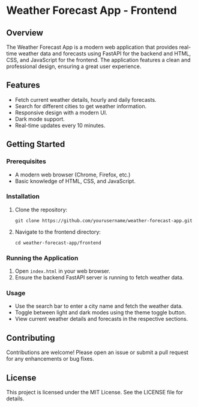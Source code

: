 # Weather Forecast App - Frontend

## Overview
The Weather Forecast App is a modern web application that provides real-time weather data and forecasts using FastAPI for the backend and HTML, CSS, and JavaScript for the frontend. The application features a clean and professional design, ensuring a great user experience.

## Features
- Fetch current weather details, hourly and daily forecasts.
- Search for different cities to get weather information.
- Responsive design with a modern UI.
- Dark mode support.
- Real-time updates every 10 minutes.

## Getting Started

### Prerequisites
- A modern web browser (Chrome, Firefox, etc.)
- Basic knowledge of HTML, CSS, and JavaScript.

### Installation
1. Clone the repository:
   ```
   git clone https://github.com/yourusername/weather-forecast-app.git
   ```
2. Navigate to the frontend directory:
   ```
   cd weather-forecast-app/frontend
   ```

### Running the Application
1. Open `index.html` in your web browser.
2. Ensure the backend FastAPI server is running to fetch weather data.

### Usage
- Use the search bar to enter a city name and fetch the weather data.
- Toggle between light and dark modes using the theme toggle button.
- View current weather details and forecasts in the respective sections.

## Contributing
Contributions are welcome! Please open an issue or submit a pull request for any enhancements or bug fixes.

## License
This project is licensed under the MIT License. See the LICENSE file for details.